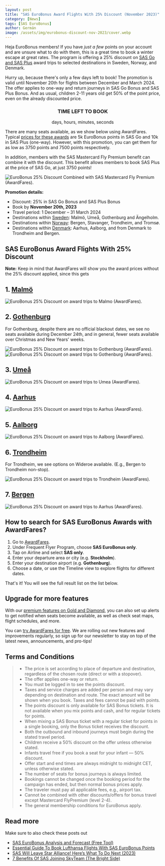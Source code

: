 ```yaml
---
layout: post
title: "SAS EuroBonus Award Flights With 25% Discount (November 2023)"
category: [News]
tags: [SAS EuroBonus]
author: Germán
image: /assets/img/eurobonus-discount-nov-2023/cover.webp
---
```


Heja EuroBonus members! If you have *just a few* points on your account and are unsure what to do with them, this is a great time to book a winter escape at great rates. The program is offering a 25% discount on [SAS Go and SAS Plus](https://flysas.com/) award trips to selected destinations in Sweden, Norway, and Denmark.

Hurry up, because there's only a few days left to book! The promotion is valid until November 20th for flights between December and March 2024. The offer applies to one-way and return journeys in SAS Go Bonus and SAS Plus Bonus. And as usual, children 2-11 years old get 50% of the point price, even on the already discounted price.

<div class="countdown-container">
    <h3>TIME LEFT TO BOOK</h3>
    <div id="timer">
        <span id="days"></span> days,
        <span id="hours"></span> hours,
        <span id="minutes"></span> minutes,
        <span id="seconds"></span> seconds
    </div>
</div>

There are many seats available, as we show below using AwardFares. Typical [prices for these awards](https://www.flysas.com/en/eurobonus/points/fly-with-points/point-chart/) are 5k EuroBonus points in SAS Go and 10k in SAS Plus (one-way). However, with this promotion, you can get them for as low as 3750 points and 7500 points respectively.

In addition, members with the SAS Mastercard Fly Premium benefit can combine it with the discount. This benefit allows members to book SAS Plus at the price of SAS Go, at just 3750 points!

<img src="../assets/img/eurobonus-discount-nov-2023/sas-discount-fly-premium.webp" alt="EuroBonus 25% Discount Combined with SAS Mastercard Fly Premium (AwardFares)." class="noborder"/>

**Promotion details:**

* Discount: 25% in SAS Go Bonus and SAS Plus Bonus
* Book by **November 20th, 2023**
* Travel period: 1 December – 31 March 2024
* Destinations within [Sweden](https://www.sas.se/special-offers/poangrabatt/): Malmö, Umeå, Gothenburg and Ängelholm.
* Destinations within [Norway](https://www.sas.no/special-offers/poengrabatt/): Bergen, Stavanger, Trondheim, and Tromsø.
* Destinations within [Denmark](https://www.sas.dk/special-offers/pointrabat/): Aarhus, Aalborg, and from Denmark to Trondheim and Bergen.

## SAS EuroBonus Award Flights With 25% Discount

**Note:** Keep in mind that AwardFares will show you the award prices without the 25% discount applied, since this gets 

## 1. [Malmö](https://awardfares.com/search?.MMX.;z:sas)

<img src="../assets/img/eurobonus-discount-nov-2023/malmo.webp" alt="EuroBonus 25% Discount on award trips to Malmo (AwardFares)." class="noborder"/>

## 2. [Gothenburg](https://awardfares.com/search?.GOT.;z:sas)

For Gothenburg, despite there are no official blackout dates, we see no seats available during December 24th, and in general, fewer seats available over Christmas and New Years' weeks.

<img src="../assets/img/eurobonus-discount-nov-2023/got-timeline.webp" alt="EuroBonus 25% Discount on award trips to Gothenburg (AwardFares)." class="noborder"/>

<img src="../assets/img/eurobonus-discount-nov-2023/got.webp" alt="EuroBonus 25% Discount on award trips to Gothenburg (AwardFares)." class="noborder"/>

## 3. [Umeå](https://awardfares.com/search?.UME.;z:sas)

<img src="../assets/img/eurobonus-discount-nov-2023/umea.webp" alt="EuroBonus 25% Discount on award trips to Umea (AwardFares)." class="noborder"/>

## 4. [Aarhus](https://awardfares.com/search?.AAR.;z:sas)

<img src="../assets/img/eurobonus-discount-nov-2023/aarhus.webp" alt="EuroBonus 25% Discount on award trips to Aarhus (AwardFares)." class="noborder"/>

## 5. [Aalborg](https://awardfares.com/search?.AAL.;z:sas)

<img src="../assets/img/eurobonus-discount-nov-2023/aalborg.webp" alt="EuroBonus 25% Discount on award trips to Aalborg (AwardFares)." class="noborder"/>

## 6. [Trondheim](https://awardfares.com/search?.MMX.;z:sas)

For Trondheim, we see options on Wideroe available. (E.g., Bergen to Trondheim non-stop).

<img src="../assets/img/eurobonus-discount-nov-2023/trondheim.webp" alt="EuroBonus 25% Discount on award trips to Trondheim (AwardFares)." class="noborder"/>

## 7. [Bergen](https://awardfares.com/search?.BGO.;z:sas)

<img src="../assets/img/eurobonus-discount-nov-2023/bergen.webp" alt="EuroBonus 25% Discount on award trips to Aarhus (AwardFares)." class="noborder"/>

## How to search for SAS EuroBonus Awards with AwardFares?

1. Go to [AwardFares](https://awardfares.com/signup).
2. Under Frequent Flyer Program, choose **SAS EuroBonus only**.
3. Tap on Airline and select **SAS only**.
4. Enter your departure area or city (e.g. **Stockholm**).
5. Enter your destination airport (e.g. **Gothenburg**).
6. Choose a date, or use the Timeline view to explore flights for different dates.

That's it! You will see the full result list on the list below.

## Upgrade for more features

With our [premium features on Gold and Diamond](https://awardfares.com/pricing), you can also set up alerts to get notified when seats become available, as well as check seat maps, flight schedules, and more.

You can [try AwardFares for free](https://awardfares.com/). We are rolling out new features and improvements regularly, so sign up for our newsletter to stay on top of the latest news, announcements, and pro-tips!

## Terms and Conditions

> * The price is set according to place of departure and destination, regardless of the chosen route (direct or with a stopover).
> * The offer applies one-way or return.
> * You must be logged in to see the points discount.
> * Taxes and service charges are added per person and may vary depending on destination and route. The exact amount will be shown when you book. Taxes and fees cannot be paid with points.
> * The points discount is only available for SAS Bonus tickets. It is not available when you mix points and cash, and for regular tickets for points.
> * When mixing a SAS Bonus ticket with a regular ticket for points in a single booking, only the Bonus ticket receives the discount.
> * Both the outbound and inbound journeys must begin during the stated travel period.
> * Children receive a 50% discount on the offer unless otherwise stated.
> * Infants travel free if you book a seat for your infant — 50% discount.
> * Offer start and end times are always midnight to midnight CET, unless otherwise stated.
> * The number of seats for bonus journeys is always limited.
> * Bookings cannot be changed once the booking period for the campaign has ended, but then normal bonus prices apply.
> * The traveler must pay all applicable fees, e.g., airport tax.
> * Cannot be combined with other discounts/offers for bonus travel except Mastercard FlyPremium (level 2-4).
> * The general membership conditions for EuroBonus apply.

## Read more

Make sure to also check these posts out

* [SAS EuroBonus Analysis and Forecast (Free Tool)](https://blog.awardfares.com/eurobonus-analysis-and-forecast/)
* [Essential Guide To Book Lufthansa Flights With SAS EuroBonus Points](https://blog.awardfares.com/lufthansa-with-eurobonus-guide/)
* [SAS Will Leave Star Alliance! Here’s What To Do Next (2023)](https://blog.awardfares.com/sas-acquisition/)
* [7 Benefits Of SAS Joining SkyTeam (The Bright Side)](https://blog.awardfares.com/sas-and-skyteam/)

<style>
    .countdown-container {
        text-align: center;
    }
</style>

<script>
    function countdown() {
        var now = new Date();
        var eventDate = new Date(2023, 10, 20, 23, 59, 0); // Note: JavaScript months are 0-based

        var currentTime = now.getTime();
        var eventTime = eventDate.getTime();

        var remainingTime = eventTime - currentTime;

        var seconds = Math.floor(remainingTime / 1000);
        var minutes = Math.floor(seconds / 60);
        var hours = Math.floor(minutes / 60);
        var days = Math.floor(hours / 24);

        hours %= 24;
        minutes %= 60;
        seconds %= 60;

        hours = (hours < 10) ? "0" + hours : hours;
        minutes = (minutes < 10) ? "0" + minutes : minutes;
        seconds = (seconds < 10) ? "0" + seconds : seconds;

        document.getElementById("days").textContent = days;
        document.getElementById("hours").textContent = hours;
        document.getElementById("minutes").textContent = minutes;
        document.getElementById("seconds").textContent = seconds;

        if (remainingTime < 0) {
            clearInterval(interval);
            document.getElementById("timer").innerHTML = "0";
        }
    }

    var interval = setInterval(countdown, 1000);
</script>